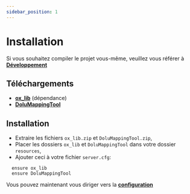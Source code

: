 ```yaml
---
sidebar_position: 1
---
```


# Installation

Si vous souhaitez compiler le projet vous-même, veuillez vous référer à **[Développement](http://localhost:3000/docs/DoluMappingTool/development)**

## Téléchargements

- **[ox_lib](https://github.com/overextended/ox_lib/releases/latest)** (dépendance)
- **[DoluMappingTool](https://github.com/dolutattoo/DoluMappingTool/releases/latest)**

## Installation

- Extraire les fichiers `ox_lib.zip` et `DoluMappingTool.zip`,
- Placer les dossiers `ox_lib` et `DoluMappingTool` dans votre dossier `resources`,
- Ajouter ceci à votre fichier `server.cfg`:
```
  ensure ox_lib
  ensure DoluMappingTool
```

Vous pouvez maintenant vous diriger vers la **[configuration](http://localhost:3000/docs/DoluMappingTool/configuration)**
